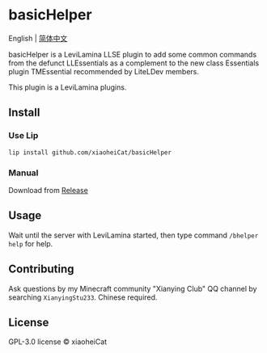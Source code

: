# basicHelper

English | [简体中文](https://github.com/xiaoheiCat/basicHelper/blob/main/README.zh.md)

basicHelper is a LeviLamina LLSE plugin to add some common commands from the defunct LLEssentials as a complement to the new class Essentials plugin TMEssential recommended by LiteLDev members.

This plugin is a LeviLamina plugins.

## Install

### Use Lip

```shell
lip install github.com/xiaoheiCat/basicHelper
```

### Manual

Download from [Release](https://github.com/xiaoheiCat/basicHelper/releases)

## Usage

Wait until the server with LeviLamina started, then type command `/bhelper help` for help.

## Contributing

Ask questions by my Minecraft community "Xianying Club" QQ channel by searching `XianyingStu233`. Chinese required.

## License

GPL-3.0 license © xiaoheiCat
